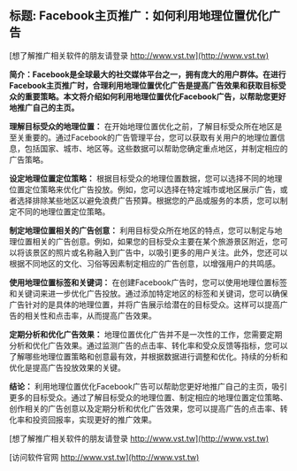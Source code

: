 ## **标题: Facebook主页推广：如何利用地理位置优化广告**

[想了解推广相关软件的朋友请登录 http://www.vst.tw](http://www.vst.tw)

**简介：Facebook是全球最大的社交媒体平台之一，拥有庞大的用户群体。在进行Facebook主页推广时，合理利用地理位置优化广告是提高广告效果和获取目标受众的重要策略。本文将介绍如何利用地理位置优化Facebook广告，以帮助您更好地推广自己的主页。**

**理解目标受众的地理位置：**
在开始地理位置优化之前，了解目标受众所在地区是至关重要的。通过Facebook的广告管理平台，您可以获取有关用户的地理位置信息，包括国家、城市、地区等。这些数据可以帮助您确定重点地区，并制定相应的广告策略。

**设定地理位置定位策略：**
根据目标受众的地理位置数据，您可以选择不同的地理位置定位策略来优化广告投放。例如，您可以选择在特定城市或地区展示广告，或者选择排除某些地区以避免浪费广告预算。根据您的产品或服务的本质，您可以制定不同的地理位置定位策略。

**制定地理位置相关的广告创意：**
利用目标受众所在地区的特点，您可以制定与地理位置相关的广告创意。例如，如果您的目标受众主要在某个旅游景区附近，您可以将该景区的照片或名称融入到广告中，以吸引更多的用户关注。此外，您还可以根据不同地区的文化、习俗等因素制定相应的广告创意，以增强用户的共鸣感。

**使用地理位置标签和关键词：**
在创建Facebook广告时，您可以使用地理位置标签和关键词来进一步优化广告投放。通过添加特定地区的标签和关键词，您可以确保广告针对的是具体的地理位置，并将广告展示给潜在的目标受众。这样可以提高广告的相关性和点击率，从而提高广告效果。

**定期分析和优化广告效果：**
地理位置优化广告并不是一次性的工作，您需要定期分析和优化广告效果。通过监测广告的点击率、转化率和受众反馈等指标，您可以了解哪些地理位置策略和创意最有效，并根据数据进行调整和优化。持续的分析和优化是提高广告投放效果的关键。

**结论：**
利用地理位置优化Facebook广告可以帮助您更好地推广自己的主页，吸引更多的目标受众。通过了解目标受众的地理位置、制定相应的地理位置定位策略、创作相关的广告创意以及定期分析和优化广告效果，您可以提高广告的点击率、转化率和投资回报率，实现更好的推广效果。

[想了解推广相关软件的朋友请登录 http://www.vst.tw](http://www.vst.tw)


[访问软件官网 http://www.vst.tw](http://www.vst.tw)
